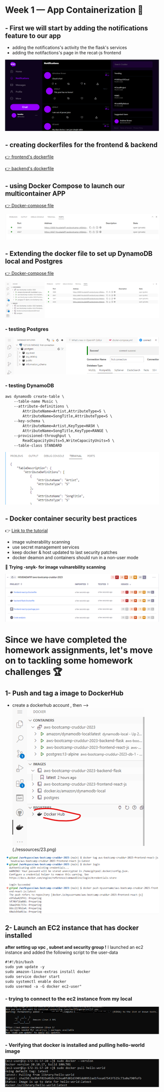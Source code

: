 # Week 1 — App Containerization 🚀
## - First we will start by adding the notifications feature to our app 
- adding the notifications's activity the the flask's services 
- adding the notifactions's page in the recat-js frontend 

![Result  --> ](./ressources/17.png)

## - creating dockerfiles for the frontend & backend
[ 👉 frontend's dockerfile  ](../backend-flask/Dockerfile)

[ 👉 backend's dockerfile ](../fronted-react-js/Dockerfile)

## - using Docker Compose to launch our multicontainer APP 
[ 👉 Docker-compose file  ](../docker-compose.yml)

![Result  --> ](./ressources/15.png) 



## - Extending the docker file to set up DynamoDB local and Postgres

[ 👉 Docker-compose file ](../docker-compose.yml)

![Result  --> ](./ressources/18.png) 

### - testing Postgres 

![Result  --> ](./ressources/19.png)

### - testing DynamoDB
```
aws dynamodb create-table \
    --table-name Music \
    --attribute-definitions \
        AttributeName=Artist,AttributeType=S \
        AttributeName=SongTitle,AttributeType=S \
    --key-schema \
        AttributeName=Artist,KeyType=HASH \
        AttributeName=SongTitle,KeyType=RANGE \
    --provisioned-throughput \
        ReadCapacityUnits=5,WriteCapacityUnits=5 \
    --table-class STANDARD

```

![Result  --> ](./ressources/20.png)

## - Docker container security  best practices
👉 [Link to the tutorial ](https://www.youtube.com/watch?v=OjZz4D0B-cA&list=PLBfufR7vyJJ7k25byhRXJldB5AiwgNnWv&index=25)
   - image vulnerability scanning
   - use secret management services
   - keep docker & host updated to last security patches 
   - docker deamon and containers should run in a non-user mode

 🚩 **Trying -snyk- for image vulnarebility scanning**

![Result  --> ](./ressources/21.png) 

# Since we have completed the homework assignments, let's move on to tackling some homework challenges 🏆

## 1- Push and tag a image to DockerHub
-  create a dockerhub account , then -->
![DEMO  --> ](./ressources/22.png) (./ressources/23.png) 

![DEMO  --> ](./ressources/24.png)

## 2- Launch an EC2 instance that has docker installed 

**after setting up vpc , subnet and security group !**
I launched an ec2 instance and added the following script to the user-data
```
#!#!/bin/bash
sudo yum update -y
sudo amazon-linux-extras install docker
sudo service docker start
sudo systemctl enable docker
sudo usermod -a -G docker ec2-user"

```
### - **trying to connect to the ec2 instance from my local**

![DEMO  --> ](./ressources/26.png)

### - **Verifying that docker is installed and pulling hello-world image**

![DEMO  --> ](./ressources/27.png)
